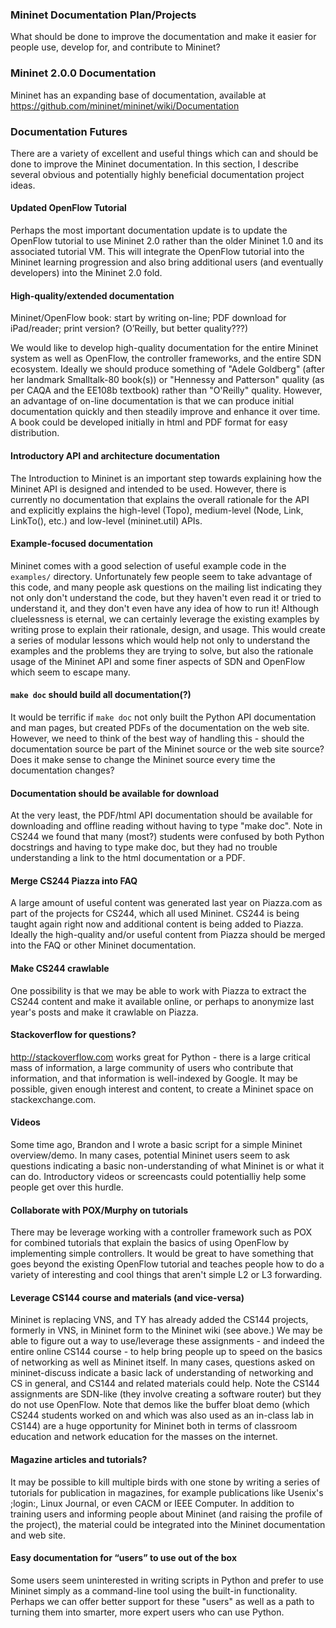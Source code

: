 ### Mininet Documentation Plan/Projects

What should be done to improve the documentation and make it easier for people use, develop for, and contribute to Mininet?

### Mininet 2.0.0 Documentation

Mininet has an expanding base of documentation, available at
https://github.com/mininet/mininet/wiki/Documentation

### Documentation Futures

There are a variety of excellent and useful things which can and should be done to improve the Mininet documentation. In this section, I describe several obvious and potentially highly beneficial documentation project ideas.

#### Updated OpenFlow Tutorial

Perhaps the most important documentation update is to update the OpenFlow tutorial to use Mininet 2.0 rather than the older Mininet 1.0 and its associated tutorial VM. This will integrate the OpenFlow tutorial into the Mininet learning progression and also bring additional users (and eventually developers) into the Mininet 2.0 fold.

#### High-quality/extended documentation

Mininet/OpenFlow book: start by writing on-line; PDF download for iPad/reader; print version? (O’Reilly, but better quality???)

We would like to develop high-quality documentation for the entire Mininet system as well as OpenFlow, the controller frameworks, and the entire SDN ecosystem. Ideally we should produce something of "Adele Goldberg" (after her landmark Smalltalk-80 book(s)) or "Hennessy and Patterson" quality (as per CAQA and the EE108b textbook) rather than "O'Reilly" quality. However, an advantage of on-line documentation is that we can produce initial documentation quickly and then steadily improve and enhance it over time. A book could be developed initially in html and PDF format for easy distribution.

#### Introductory API and architecture documentation

The Introduction to Mininet is an important step towards explaining how the Mininet API is designed and intended to be used. However, there is currently no documentation that explains the overall rationale for the API and explicitly explains the high-level (Topo), medium-level (Node, Link, LinkTo(), etc.) and low-level (mininet.util) APIs.

#### Example-focused documentation

Mininet comes with a good selection of useful example code in the `examples/` directory. Unfortunately few people seem to take advantage of this code, and many people ask questions on the mailing list indicating they not only don't understand the code, but they haven't even read it or tried to understand it, and they don't even have any idea of how to run it! Although cluelessness is eternal, we can certainly leverage the existing examples by writing prose to explain their rationale, design, and usage. This would create a series of modular lessons which would help not only to understand the examples and the problems they are trying to solve, but also the rationale usage of the Mininet API and some finer aspects of SDN and OpenFlow which seem to escape many.

#### `make doc` should build all documentation(?)

It would be terrific if `make doc` not only built the Python API documentation and man pages, but created PDFs of the documentation on the web site. However, we need to think of the best way of handling this - should the documentation source be part of the Mininet source or the web site source? Does it make sense to change the Mininet source every time the documentation changes?

#### Documentation should be available for download

At the very least, the PDF/html API documentation should be available for downloading and offline reading without having to type "make doc". Note in CS244 we found that many (most?) students were confused by both Python docstrings and having to type make doc, but they had no trouble understanding a link to the html documentation or a PDF.

#### Merge CS244 Piazza into FAQ

A large amount of useful content was generated last year on Piazza.com as part of the projects for CS244, which all used Mininet. CS244 is being taught again right now and additional content is being added to Piazza. Ideally the high-quality and/or useful content from Piazza should be merged into the FAQ or other Mininet documentation.

#### Make CS244 crawlable

One possibility is that we may be able to work with Piazza to extract the CS244 content and make it available online, or perhaps to anonymize last year's posts and make it crawlable on Piazza.

#### Stackoverflow for questions?

http://stackoverflow.com works great for Python - there is a large critical mass of information, a large community of users who contribute that information, and that information is well-indexed by Google. It may be possible, given enough interest and content, to create a Mininet space on stackexchange.com.

#### Videos

Some time ago, Brandon and I wrote a basic script for a simple Mininet overview/demo. In many cases, potential Mininet users seem to ask questions indicating a basic non-understanding of what Mininet is or what it can do. Introductory videos or screencasts could potentialliy help some people get over this hurdle.

#### Collaborate with POX/Murphy on tutorials

There may be leverage working with a controller framework such as POX for combined tutorials that explain the basics of using OpenFlow by implementing simple controllers. It would be great to have something that goes beyond the existing OpenFlow tutorial and teaches people how to do a variety of interesting and cool things that aren't simple L2 or L3 forwarding.

#### Leverage CS144 course and materials (and vice-versa)

Mininet is replacing VNS, and TY has already added the CS144 projects, formerly in VNS, in Mininet form to the Mininet wiki (see above.) We may be able to figure out a way to use/leverage these assignments - and indeed the entire online CS144 course - to help bring people up to speed on the basics of networking as well as Mininet itself. In many cases, questions asked on mininet-discuss indicate a basic lack of understanding of networking and CS in general, and CS144 and related materials could help. Note the CS144 assignments are SDN-like (they involve creating a software router) but they do not use OpenFlow. Note that demos like the buffer bloat demo (which CS244 students worked on and which was also used as an in-class lab in CS144) are a huge opportunity for Mininet both in terms of classroom education and network education for the masses on the internet.

#### Magazine articles and tutorials?

It may be possible to kill multiple birds with one stone by writing a series of tutorials for publication in magazines, for example publications like Usenix's ;login:, Linux Journal, or even CACM or IEEE Computer. In addition to training users and informing people about Mininet (and raising the profile of the project), the material could be integrated into the Mininet documentation and web site.

#### Easy documentation for “users” to use out of the box

Some users seem uninterested in writing scripts in Python and prefer to use Mininet simply as a command-line tool using the built-in functionality. Perhaps we can offer better support for these "users" as well as a path to turning them into smarter, more expert users who can use Python.


